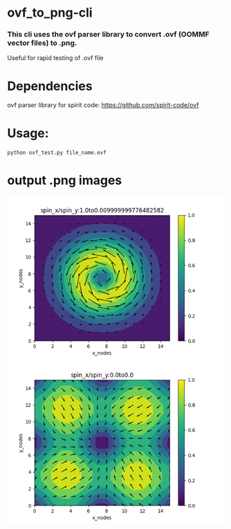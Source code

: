 # ovf_to_png-cli
### This cli uses the ovf parser library to convert .ovf (OOMMF vector files) to .png.
 Useful for rapid testing of .ovf file
# Dependencies 
ovf parser library for spirit code: https://github.com/spirit-code/ovf
# Usage:
`python ovf_test.py file_name.ovf`
# output .png images
![spin configuration](https://github.com/Asohamithran/ovf_to_png-cli/blob/main/spin%20data%20header-4.png)
![spin configuration](https://github.com/Asohamithran/ovf_to_png-cli/blob/main/spin%20data%20header-8.png)

